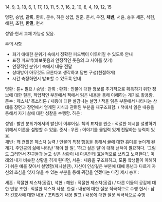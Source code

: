 14, 9, 3, 18, 6,
1, 17, 13, 11, 5,
7, 16, 2, 10, 8,
4, 19, 12, 15

명환, 승범, **찬희**, 환희, 문수, 하은
성엽, 원준, 준서, 우진, **채빈**, 서윤, 승후
세훈, 석현, 해원, 초현, **한결**, 현서

성엽-현서 교체 가능성 있음.

주의 사항
- 화기 애애한 분위기 속에서 정확한 피드백이 이루어질 수 있도록 안내
- 표정 피드백(바보웃음과 안정적인 웃음의 그 사이를 찾기)
- 안정적인 분위기 속에서 내용 전달
- 상대방이 아무것도 모른다고 생각하고 답변 구성(친절하게)
- 시간 측정하면서 발표할 수 있도록 안내


명환 : 톤+ 필요 / 
승범 : 
찬희 : 
환희 : 인물에 대한 정보를 추가적으로 획득하기 위한 정보에 대한 질문, 직업적인 부분에서 책에서 읽은 내용을 통해 이해하는 계기로 활용함.
문수 : 제스처/ 목소리톤 / 내용에 대한 실감나는 설명 / 책을 읽은 부분에서 나타나는 상태를 장면과 장면에서 얻게된 지식과 관련된 부분을 재구조화함. / 책에서 읽은 내용을 통해서 자기 삶에 대한 성찰을 수행함.
하은 : 

성엽 : 발언 분위기에서의 발전이 이루어짐. 책의 표지를 
원준 : 적절한 예시를 설명하기 위해서 이론을 설명할 수 있음. 
준서 :
우진 : 이야기를 몰입력 있게 전달하는 능력이 있음.  
채빈 : 꽤 괜찮은 제스처 능력 / 인물의 특정 행동을 통해서 글에 대한 흥미를 높이게 된 계기. 주인공의 삶에 나타난 '해야 할 일', '하고 싶은 일'에 대해 선택이 필요하다. '그림도 그리면서 친구들과 놀고 싶은 상황이 내 마음인데 효율적으로 쓰려고 노력한다.'. 미래의 내가 비슷한 상황을 겪게 된다면, 
서윤 : 내용을 구조화하고, 모둠 학생들이 이해하기 쉬운 예를 찾아서 설명함(페니실린), 자신이 인상깊은 부분에 대해 통념과 다르게 자신의 초심을 잊지 않을 수 있는 부분을 통해 귀감을 얻겠다는 다짐 제시
승후 : 

세훈 : 적절한 제스처(공감),
석현 : 
해원 : 적절한 제스처(공감) / 다른 이들의 공감에 대한 반응 
초현 : 적절한 제스처 사용, 
한결 : 내용에 대한 질문 적극적으로 수행
현서 : 남자 간호사에 대한 내용 / 조리있게 내용 발표 / 내용에 대한 질문 적극적으로 수행
